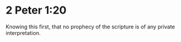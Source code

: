 # 2 Peter 1:20

Knowing this first, that no prophecy of the scripture is of any private interpretation.